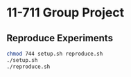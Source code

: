 # 11-711 Group Project

## Reproduce Experiments

```bash
chmod 744 setup.sh reproduce.sh
./setup.sh
./reproduce.sh
```
